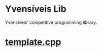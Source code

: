 # Yvensíveis Lib

Yvensíveis' competitive programming library.

# [template.cpp](lib/01-template.cpp)

